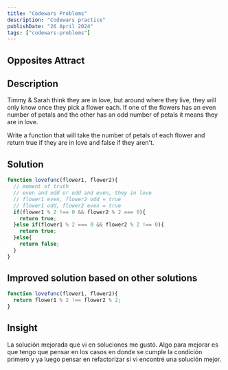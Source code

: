 ```yaml
---
title: "Codewars Problems"
description: "Codewars practice"
publishDate: "26 April 2024"
tags: ["codewars-problems"]
---
```


## Opposites Attract
## Description
Timmy & Sarah think they are in love, but around where they live,
they will only know once they pick a flower each. If one of the flowers has an
even number of petals and the other has an odd number of petals it means they are in love.

Write a function that will take the number of petals of each flower and return true if they are in love and false if they aren't.
## Solution
```js
function lovefunc(flower1, flower2){
  // moment of truth
  // even and odd or odd and even, they in love
  // flower1 even, flower2 odd = true
  // flower1 odd, flower2 even = true
  if(flower1 % 2 !== 0 && flower2 % 2 === 0){
    return true;
  }else if(flower1 % 2 === 0 && flower2 % 2 !== 0){
    return true;
  }else{
    return false;
  }
}
```
## Improved solution based on other solutions
```js
function lovefunc(flower1, flower2){
  return flower1 % 2 !== flower2 % 2;
}
```
## Insight
La solución mejorada que vi en soluciones me gustó. Algo para mejorar
es que tengo que pensar en los casos en donde se cumple la condición primero
y ya luego pensar en refactorizar si vi encontré una solución mejor.
